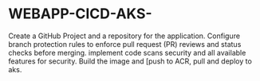 # WEBAPP-CICD-AKS-
Create a GitHub Project and a repository for the application. Configure branch protection rules to enforce pull request (PR) reviews and status checks before merging. implement code scans security and all available features for security. Build the image and [push to ACR, pull and deploy to aks.
